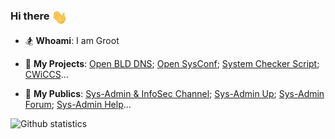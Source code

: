 ### Hi there <a href="https://lab.sys-adm.in/" target="blank"><img align="center" src="res/hi-hand.gif" alt="Sys-Admin & InfoSec Channel" height="24" /></a>

* 🏂 **Whoami**: 
I am Groot 

* 🚜 **My Projects**: 
[Open BLD DNS](https://lab.sys-adm.in/); [Open SysConf](https://sysconf.io/); [System Checker Script](https://system-checks.org/); [CWiCCS](https://cwiccs.sys-adm.in/)...

* 🧘 **My Publics**:
[Sys-Admin & InfoSec Channel](https://t.me/sysadm_in_channel); [Sys-Admin Up](https://t.me/sysadm_in_up); [Sys-Admin Forum](https://forum.sys-adm.in/); [Sys-Admin Help](https://t.me/sysadm_in)...

<img src="https://github-readme-stats.vercel.app/api?username=m0zgen&show_icons=true&theme=radical" alt="Github statistics" align="left">

<!-- * <a href="https://www.linkedin.com/in/yevgeniy-goncharov/" target="blank"><img align="center" src="res/linkedin.svg" alt="m0zgen" height="18" /></a> <a href="https://stackoverflow.com/users/1928123/m0zgen" target="blank"><img align="center" src="res/stackoverflow.svg" alt="user:1928123" height="18" /></a> <a href="https://t.me/sysadm_in_channel" target="blank"><img align="center" src="res/telegram.gif" alt="Sys-Admin & InfoSec Channel" height="18" /></a> -->


<!--
**m0zgen/m0zgen** is a ✨ _special_ ✨ repository because its `README.md` (this file) appears on your GitHub profile.

Here are some ideas to get you started:

- 🔭 I’m currently working on ...
- 🌱 I’m currently learning ...
- 👯 I’m looking to collaborate on ...
- 🤔 I’m looking for help with ...
- 💬 Ask me about ...
- 📫 How to reach me: ...
- 😄 Pronouns: ...
- ⚡ Fun fact: ...
-->


